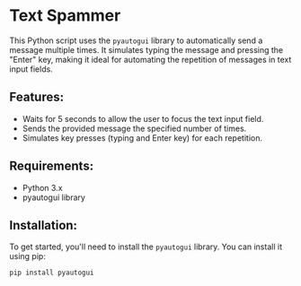 # Text Spammer

This Python script uses the `pyautogui` library to automatically send a message multiple times. It simulates typing the message and pressing the "Enter" key, making it ideal for automating the repetition of messages in text input fields.

## Features:
- Waits for 5 seconds to allow the user to focus the text input field.
- Sends the provided message the specified number of times.
- Simulates key presses (typing and Enter key) for each repetition.

## Requirements:
- Python 3.x
- pyautogui library

## Installation:

To get started, you'll need to install the `pyautogui` library. You can install it using pip:

```bash
pip install pyautogui
